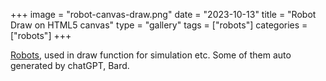 +++
image = "robot-canvas-draw.png"
date = "2023-10-13"
title = "Robot Draw on HTML5 canvas"
type = "gallery"
tags = ["robots"]
categories = ["robots"]
+++

[Robots](../robot-canvas-draw-demo), used in draw function for simulation etc. Some of them auto generated by chatGPT, Bard.
